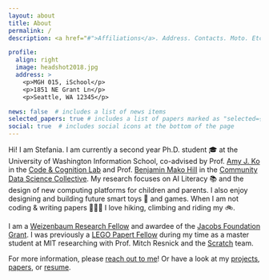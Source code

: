 ```yaml
---
layout: about
title: About
permalink: /
description: <a href="#">Affiliations</a>. Address. Contacts. Moto. Etc.

profile:
  align: right
  image: headshot2018.jpg
  address: >
    <p>MGH 015, iSchool</p>
    <p>1851 NE Grant Ln</p>
    <p>Seattle, WA 12345</p>

news: false  # includes a list of news items
selected_papers: true # includes a list of papers marked as "selected={true}"
social: true  # includes social icons at the bottom of the page
---
```


Hi! I am Stefania. I am currently a second year Ph.D. student 🎓 at the University of Washington Information School, co-advised by Prof. [Amy J. Ko](https://faculty.washington.edu/ajko/) in the [Code & Cognition Lab](https://faculty.washington.edu/ajko/lab) and Prof. [Benjamin Mako Hill](https://mako.cc/) in the [Community Data Science Collective](https://wiki.communitydata.science/Main_Page). My research focuses on AI Literacy 📚 and the design of new computing platforms for children and parents. I also enjoy designing and building future smart toys 🤖 and games. When I am not coding & writing papers 👩🏽‍💻 I love hiking, climbing and riding my 🚲.

I am a [Weizenbaum Research Fellow](https://www.weizenbaum-institut.de/portrait/p/stefania-druga/) and awardee of the [Jacobs Foundation Grant](https://ischool.uw.edu/news/2020/01/researchers-win-fellowship-study-new-frontier-tech-education). I was previously a [LEGO Papert Fellow](https://www.media.mit.edu/posts/meet-the-2017-lego-papert-fellows/) during my time as a master student at MIT researching with Prof. Mitch Resnick and the [Scratch](https://scratch.mit.edu/) team.

For more information, please [reach out to me](mailto:st3f@uw.edu)! Or have a look at my [projects](https://stefania11.github.io/projects/), [papers](https://stefania11.github.io/publications/), or [resume](https://stefania11.github.io/resume/).
